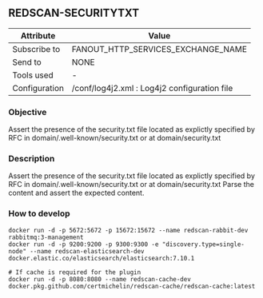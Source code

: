 ## REDSCAN-SECURITYTXT

| Attribute     | Value                                        |
| ------------- | -------------------------------------------- |
| Subscribe to  |         FANOUT_HTTP_SERVICES_EXCHANGE_NAME   |
| Send to       |                    NONE                      |
| Tools used    |                      -                       |
| Configuration | /conf/log4j2.xml : Log4j2 configuration file |

### Objective

Assert the presence of the security.txt file located as explictly specified by RFC in domain/.well-known/security.txt or at domain/security.txt

### Description

Assert the presence of the security.txt file located as explictly specified by RFC in domain/.well-known/security.txt or at domain/security.txt
Parse the content and assert the expected content.

### How to develop

```
docker run -d -p 5672:5672 -p 15672:15672 --name redscan-rabbit-dev rabbitmq:3-management
docker run -d -p 9200:9200 -p 9300:9300 -e "discovery.type=single-node" --name redscan-elasticsearch-dev docker.elastic.co/elasticsearch/elasticsearch:7.10.1

# If cache is required for the plugin
docker run -d -p 8080:8080 --name redscan-cache-dev docker.pkg.github.com/certmichelin/redscan-cache/redscan-cache:latest
```
